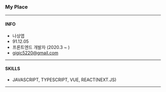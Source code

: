 ### My Place
---------------------------------------
#### INFO
* 나상엽
* 91.12.05
* 프론트엔드 개발자 (2020.3 ~ )
* gigic5220@gmail.com
---------------------------------------
#### SKILLS
* JAVASCRIPT, TYPESCRIPT, VUE, REACT(NEXT.JS)
---------------------------------------
